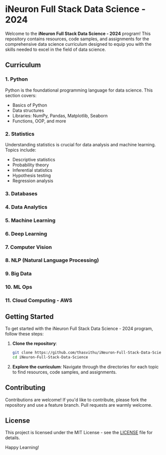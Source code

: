 # iNeuron Full Stack Data Science - 2024

Welcome to the **iNeuron Full Stack Data Science - 2024** program! This repository contains resources, code samples, and assignments for the comprehensive data science curriculum designed to equip you with the skills needed to excel in the field of data science.

## Curriculum

### 1. Python
Python is the foundational programming language for data science. This section covers:
- Basics of Python
- Data structures
- Libraries: NumPy, Pandas, Matplotlib, Seaborn
- Functions, OOP, and more

### 2. Statistics
Understanding statistics is crucial for data analysis and machine learning. Topics include:
- Descriptive statistics
- Probability theory
- Inferential statistics
- Hypothesis testing
- Regression analysis

### 3. Databases

### 4. Data Analytics

### 5. Machine Learning

### 6. Deep Learning

### 7. Computer Vision

### 8. NLP (Natural Language Processing)

### 9. Big Data

### 10. ML Ops

### 11. Cloud Computing - AWS

## Getting Started

To get started with the iNeuron Full Stack Data Science - 2024 program, follow these steps:

1. **Clone the repository**:
    ```bash
    git clone https://github.com/thasvithu/iNeuron-Full-Stack-Data-Science
    cd iNeuron-Full-Stack-Data-Science
    ```

2. **Explore the curriculum**: Navigate through the directories for each topic to find resources, code samples, and assignments.

## Contributing

Contributions are welcome! If you'd like to contribute, please fork the repository and use a feature branch. Pull requests are warmly welcome.

## License

This project is licensed under the MIT License - see the [LICENSE](https://github.com/thasvithu/iNeuron-Full-Stack-Data-Science/blob/main/LICENSE) file for details.


Happy Learning!
